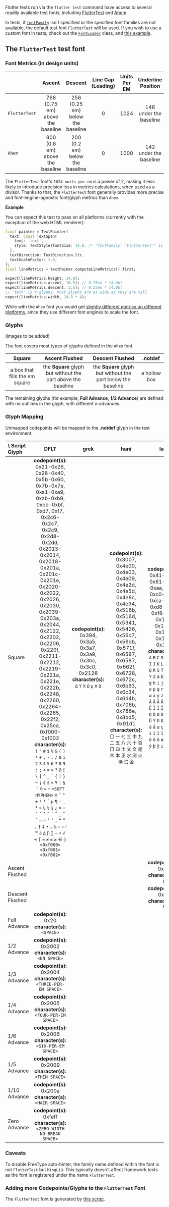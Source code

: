 Flutter tests run via the `flutter test` command have access to several readily available test fonts, including [FlutterTest](#the-fluttertest-test-font) and [Ahem](https://www.w3.org/Style/CSS/Test/Fonts/Ahem/).

In tests, if [`fontFamily`](https://master-api.flutter.dev/flutter/painting/TextStyle/fontFamily.html) isn't specified or the specified font families are not available, the default test font `FlutterTest` will be used.
If you wish to use a custom font in tests, check out the [`FontLoader`](https://master-api.flutter.dev/flutter/services/FontLoader-class.html) class, and [this example](https://github.com/flutter/flutter/blob/6ec444506375cfa94535a45c2320e01094c295e0/packages/flutter/test/material/icons_test.dart#L149-L172).

## The `FlutterTest` test font

### Font Metrics (in design units)

| | Ascent | Descent | Line Gap (Leading) | Units Per EM | Underline Position |
| :-- | :---: | :---: | :---: | :---: | :---: |
| `FlutterTest` | 768 (0.75 em) above the baseline | 256 (0.25 em) below the baseline | 0 | 1024 | 146 under the baseline |
| `Ahem` | 800 (0.8 em) above the baseline | 200 (0.2 em) below the baseline | 0 | 1000 | 142 under the baseline |

The `FlutterTest` font's `1024 units-per-em` is a power of 2, making it less likely to introduce precision loss in metrics calculations, when used as a divisor.
Thanks to that, the `FlutterTest` font generally provides more precise and font-engine-agnostic font/glyph metrics than `Ahem`.

**Example**

You can expect this test to pass on all platforms (currently with the exception of the web HTML renderer):

```dart
final painter = TextPainter(
  text: const TextSpan(
    text: 'text',
    style: TextStyle(fontSize: 14.0, /* "fontFamily: 'FlutterTest'" is implied */),
  ),
  textDirection: TextDirection.ltr,
  textScaleFactor: 1.0,
);
final lineMetrics = textPainer.computeLineMetrics().first;

expect(lineMetrics.height, 14.0);
expect(lineMetrics.ascent, 10.5); // 0.75em * 14.0pt
expect(lineMetrics.descent, 3.5); // 0.25em * 14.0pt
// 'text' is 4 glyphs. Most glyphs are as wide as they are tall.
expect(lineMetrics.width, 14.0 * 4);
```

While with the `Ahem` font you would get [slightly different metrics on different platforms](https://github.com/flutter/flutter/issues/62819), since they use different font engines to scale the font.

### Glyphs

(images to be added)

The font covers most types of glyphs defined in the `Ahem` font.

| Square | Ascent Flushed | Descent Flushed | .notdef |
 | :---:  | :----:  | :----:  | :----:  |
| a box that fills the em square | the **Square** glyph but without the part above the baseline | the **Square** glyph but without the part below the baseline | a hollow box |

The remaining glyphs (for example, **Full Advance**, **1/2 Advance**) are defined with no outlines in the glyph, with different x-advances.


### Glyph Mapping

Unmapped codepoints will be mapped to the **.notdef** glyph in the test environment.

|     \ Script <br />Glyph | DFLT | grek | hani | latn |
 | :---  | :----:  | :----:  | :----:  | :----: |
| Square | **codepoint(s):** 0x21-0x26, 0x28-0x40, 0x5b-0x60, 0x7b-0x7e, 0xa1-0xa9, 0xab-0xb9, 0xbb-0xbf, 0xd7, 0xf7, 0x2c6-0x2c7, 0x2c9, 0x2d8-0x2dd, 0x2013-0x2014, 0x2018-0x201a, 0x201c-0x201e, 0x2020-0x2022, 0x2026, 0x2030, 0x2039-0x203a, 0x2044, 0x2122, 0x2202, 0x2206, 0x220f, 0x2211-0x2212, 0x2219-0x221a, 0x221e, 0x222b, 0x2248, 0x2260, 0x2264-0x2265, 0x22f2, 0x25ca, 0xf000-0xf002<br />**character(s):** `!` `"` `#` `$` `%` `&` `(` `)` `*` `+` `,` `-` `.` `/` `0` `1` `2` `3` `4` `5` `6` `7` `8` `9` `:` `;` `<` `=` `>` `?` `@` `[` `\` `]` `^` `_` `` ` `` `{` `\|` `}` `~` `¡` `¢` `£` `¤` `¥` `¦` `§` `¨` `©` `«` `¬` `<SOFT HYPHEN>` `®` `¯` `°` `±` `²` `³` `´` `µ` `¶` `·` `¸` `¹` `»` `¼` `½` `¾` `¿` `×` `÷` `ˆ` `ˇ` `ˉ` `˘` `˙` `˚` `˛` `˜` `˝` `–` `—` `‘` `’` `‚` `“` `”` `„` `†` `‡` `•` `…` `‰` `‹` `›` `⁄` `™` `∂` `∆` `∏` `∑` `−` `∙` `√` `∞` `∫` `≈` `≠` `≤` `≥` `⋲` `◊` `<0xf000>` `<0xf001>` `<0xf002>` | **codepoint(s):** 0x394, 0x3a5, 0x3a7, 0x3a9, 0x3bc, 0x3c0, 0x2126<br />**character(s):** `Δ` `Υ` `Χ` `Ω` `μ` `π` `Ω` | **codepoint(s):** 0x3007, 0x4e00, 0x4e03, 0x4e09, 0x4e2d, 0x4e5d, 0x4e8c, 0x4e94, 0x516b, 0x516d, 0x5341, 0x5426, 0x56d7, 0x56db, 0x571f, 0x6587, 0x6587, 0x662f, 0x6728, 0x672c, 0x6b63, 0x6c34, 0x6d4b, 0x706b, 0x786e, 0x8bd5, 0x91d1<br />**character(s):** `〇` `一` `七` `三` `中` `九` `二` `五` `八` `六` `十` `否` `囗` `四` `土` `文` `文` `是` `木` `本` `正` `水` `测` `火` `确` `试` `金` | **codepoint(s):** 0x41-0x5a, 0x61-0x7a, 0xaa, 0xba, 0xc0-0xc8, 0xca-0xd6, 0xd8-0xf6, 0xf8-0xff, 0x131, 0x152-0x153, 0x178, 0x192<br />**character(s):** `A` `B` `C` `D` `E` `F` `G` `H` `I` `J` `K` `L` `M` `N` `O` `P` `Q` `R` `S` `T` `U` `V` `W` `X` `Y` `Z` `a` `b` `c` `d` `e` `f` `g` `h` `i` `j` `k` `l` `m` `n` `o` `p` `q` `r` `s` `t` `u` `v` `w` `x` `y` `z` `ª` `º` `À` `Á` `Â` `Ã` `Ä` `Å` `Æ` `Ç` `È` `Ê` `Ë` `Ì` `Í` `Î` `Ï` `Ð` `Ñ` `Ò` `Ó` `Ô` `Õ` `Ö` `Ø` `Ù` `Ú` `Û` `Ü` `Ý` `Þ` `ß` `à` `á` `â` `ã` `ä` `å` `æ` `ç` `è` `é` `ê` `ë` `ì` `í` `î` `ï` `ð` `ñ` `ò` `ó` `ô` `õ` `ö` `ø` `ù` `ú` `û` `ü` `ý` `þ` `ÿ` `ı` `Œ` `œ` `Ÿ` `ƒ` |
| Ascent Flushed |  |  |  | **codepoint(s):** 0x70<br />**character(s):** `p` |
| Descent Flushed |  |  |  | **codepoint(s):** 0xc9<br />**character(s):** `É` |
| Full Advance | **codepoint(s):** 0x20<br />**character(s):** `<SPACE>` |  |  |  |
| 1/2 Advance | **codepoint(s):** 0x2002<br />**character(s):** `<EN SPACE>` |  |  |  |
| 1/3 Advance | **codepoint(s):** 0x2004<br />**character(s):** `<THREE-PER-EM SPACE>` |  |  |  |
| 1/4 Advance | **codepoint(s):** 0x2005<br />**character(s):** `<FOUR-PER-EM SPACE>` |  |  |  |
| 1/6 Advance | **codepoint(s):** 0x2006<br />**character(s):** `<SIX-PER-EM SPACE>` |  |  |  |
| 1/5 Advance | **codepoint(s):** 0x2009<br />**character(s):** `<THIN SPACE>` |  |  |  |
| 1/10 Advance | **codepoint(s):** 0x200a<br />**character(s):** `<HAIR SPACE>` |  |  |  |
| Zero Advance | **codepoint(s):** 0xfeff<br />**character(s):** `<ZERO WIDTH NO-BREAK SPACE>` |  |  |  |

### Caveats

To disable FreeType auto-hinter, the family name defined within the font is not `FlutterTest` but `MingLiU`. This typically doesn't affect framework tests as the font is registered under the name `FlutterTest`.

### Adding more Codepoints/Glyphs to the `FlutterTest` Font

The `FlutterTest` font is generated by [this script](https://github.com/flutter/engine/blob/170cbea/tools/gen_test_font.py).
